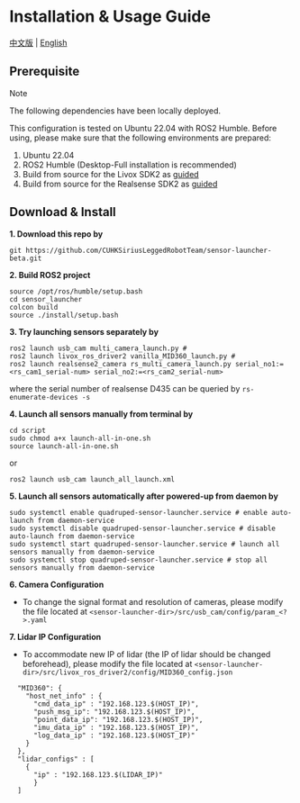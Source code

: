 # Installation & Usage Guide 
[中文版](./README-CN.md) | [English](./README.md)

## Prerequisite
> [!Note]
> The following dependencies have been locally deployed.

This configuration is tested on Ubuntu 22.04 with ROS2 Humble. Before using, please make sure that the following environments are prepared:
1. Ubuntu 22.04
2. ROS2 Humble (Desktop-Full installation is recommended)
3. Build from source for the Livox SDK2 as [guided](https://github.com/Livox-SDK/Livox-SDK2/blob/master/README.md)
4. Build from source for the Realsense SDK2 as [guided](https://dev.intelrealsense.com/docs/compiling-librealsense-for-linux-ubuntu-guide)

## Download & Install
**1. Download this repo by**
``` shell
git https://github.com/CUHKSiriusLeggedRobotTeam/sensor-launcher-beta.git
```

**2. Build ROS2 project**
```
source /opt/ros/humble/setup.bash
cd sensor_launcher
colcon build
source ./install/setup.bash
```

**3. Try launching sensors separately by**
``` shell
ros2 launch usb_cam multi_camera_launch.py #
ros2 launch livox_ros_driver2 vanilla_MID360_launch.py #
ros2 launch realsense2_camera rs_multi_camera_launch.py serial_no1:=<rs_cam1_serial-num> serial_no2:=<rs_cam2_serial-num>
```
where the serial number of realsense D435 can be queried by `rs-enumerate-devices -s`

**4. Launch all sensors manually from terminal by**
``` shell
cd script
sudo chmod a+x launch-all-in-one.sh
source launch-all-in-one.sh
```
or
``` shell
ros2 launch usb_cam launch_all_launch.xml
```

**5. Launch all sensors automatically after powered-up from daemon by**
``` shell
sudo systemctl enable quadruped-sensor-launcher.service # enable auto-launch from daemon-service
sudo systemctl disable quadruped-sensor-launcher.service # disable auto-launch from daemon-service
sudo systemctl start quadruped-sensor-launcher.service # launch all sensors manually from daemon-service
sudo systemctl stop quadruped-sensor-launcher.service # stop all sensors manually from daemon-service
```

**6. Camera Configuration**
- To change the signal format and resolution of cameras, please modify the file located at `<sensor-launcher-dir>/src/usb_cam/config/param_<?>.yaml`

**7. Lidar IP Configuration**
- To accommodate new IP of lidar (the IP of lidar should be changed beforehead), please modify the file located at `<sensor-launcher-dir>/src/livox_ros_driver2/config/MID360_config.json`
```
  "MID360": {
    "host_net_info" : {
      "cmd_data_ip" : "192.168.123.$(HOST_IP)",
      "push_msg_ip": "192.168.123.$(HOST_IP)",
      "point_data_ip": "192.168.123.$(HOST_IP)",
      "imu_data_ip" : "192.168.123.$(HOST_IP)",
      "log_data_ip" : "192.168.123.$(HOST_IP)"
    }
  },
  "lidar_configs" : [
    {
      "ip" : "192.168.123.$(LIDAR_IP)"
      }
  ]
```
